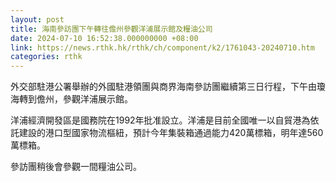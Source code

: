 ```yaml
---
layout: post
title: 海南參訪團下午轉往儋州參觀洋浦展示館及糧油公司
date: 2024-07-10 16:52:38.000000000 +08:00
link: https://news.rthk.hk/rthk/ch/component/k2/1761043-20240710.htm
categories: rthk
---
```


外交部駐港公署舉辦的外國駐港領團與商界海南參訪團繼續第三日行程，下午由瓊海轉到儋州，參觀洋浦展示館。

洋浦經濟開發區是國務院在1992年批准設立。洋浦是目前全國唯一以自貿港為依託建設的港口型國家物流樞紐，預計今年集裝箱通過能力420萬標箱，明年達560萬標箱。

參訪團稍後會參觀一間糧油公司。
